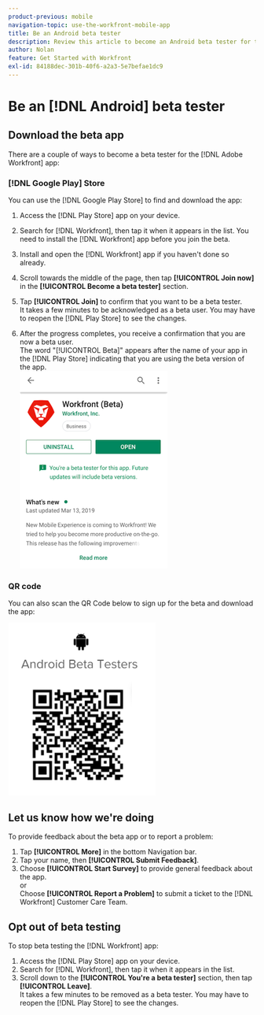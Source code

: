 ```yaml
---
product-previous: mobile
navigation-topic: use-the-workfront-mobile-app
title: Be an Android beta tester
description: Review this article to become an Android beta tester for the [!DNL Adobe Workfront] mobile app.
author: Nolan
feature: Get Started with Workfront
exl-id: 84188dec-301b-40f6-a2a3-5e7befae1dc9
---
```

# Be an [!DNL Android] beta tester

## Download the beta app

There are a couple of ways to become a beta tester for the [!DNL Adobe Workfront] app:

### [!DNL Google Play] Store

You can use the [!DNL Google Play Store] to find and download the app:

1. Access the [!DNL Play Store] app on your device.
1. Search for [!DNL Workfront], then tap it when it appears in the list.
You need to install the [!DNL Workfront] app before you join the beta.
1. Install and open the [!DNL Workfront] app if you haven't done so already.
1. Scroll towards the middle of the page, then tap **[!UICONTROL Join now]** in the **[!UICONTROL Become a beta tester]** section.

1. Tap **[!UICONTROL Join]** to confirm that you want to be a beta tester.\
   It takes a few minutes to be acknowledged as a beta user. You may have to reopen the [!DNL Play Store] to see the changes.

1. After the progress completes, you receive a confirmation that you are now a beta user.\
   The word "[!UICONTROL Beta]" appears after the name of your app in the [!DNL Play Store] indicating that you are using the beta version of the app.\
   ![](assets/android-beta-tester-adobe-350x468.png)

### QR code

You can also scan the QR Code below to sign up for the beta and download the app:

![](assets/android-qr-code-350x409.png)

## Let us know how we're doing

To provide feedback about the beta app or to report a problem:

1. Tap **[!UICONTROL More]** in the bottom Navigation bar.
1. Tap your name, then **[!UICONTROL Submit Feedback]**.
1. Choose **[!UICONTROL Start Survey]** to provide general feedback about the app.\
   or\
   Choose **[!UICONTROL Report a Problem]** to submit a ticket to the [!DNL Workfront] Customer Care Team.

## Opt out of beta testing

To stop beta testing the [!DNL Workfront] app:

1. Access the [!DNL Play Store] app on your device.
1. Search for [!DNL Workfront], then tap it when it appears in the list.
1. Scroll down to the **[!UICONTROL You're a beta tester]** section, then tap **[!UICONTROL Leave]**.\
   It takes a few minutes to be removed as a beta tester. You may have to reopen the [!DNL Play Store] to see the changes.

